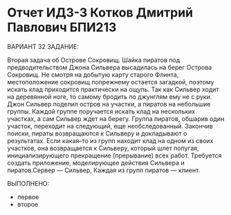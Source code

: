 # Отчет ИДЗ-3 Котков Дмитрий Павлович БПИ213

ВАРИАНТ 32 ЗАДАНИЕ:


Вторая задача об Острове Сокровищ. Шайка пиратов под предводительством Джона Сильвера высадилась на берег Острова Сокровищ. Не смотря на добытую карту старого Флинта, местоположение сокровищ попрежнему остается загадкой, поэтому искать клад приходится практически на ощупь. Так как Сильвер ходит на деревянной ноге, то самому бродить по джунглям ему не с руки. Джон Сильвер поделил остров на участки, а пиратов на небольшие группы. Каждой группе поручается искать клад на нескольких участках, а сам Сильвер ждет на берегу. Группа пиратов, обшарив один участок, переходит на следующий, еще необследованный. Закончив поиски, пираты возвращаются к Сильверу и докладывают о результатах. Если какая–то из групп находит клад на одном из своих участков, она возвращается к Сильверу, который шлет попугая, инициализирующего прекращение (прерывание) всех работ. Требуется создать приложение, моделирующее действия Сильвера и пиратов.Сервер — Сильвер, Каждая из групп пиратов — клиент.


ВЫПОЛНЕНО:

- первое
- второе
